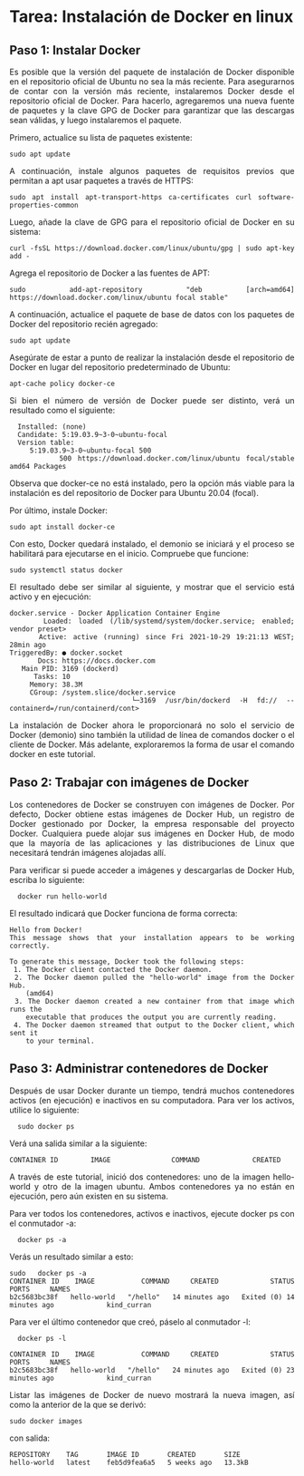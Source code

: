 <div align="justify">

# Tarea: Instalación de Docker en linux

## Paso 1: Instalar Docker

  Es posible que la versión del paquete de instalación de Docker disponible en el repositorio oficial de Ubuntu no sea la más reciente. Para asegurarnos de contar con la versión más reciente, instalaremos Docker desde el repositorio oficial de Docker. Para hacerlo, agregaremos una nueva fuente de paquetes y la clave GPG de Docker para garantizar que las descargas sean válidas, y luego instalaremos el paquete.

  Primero, actualice su lista de paquetes existente:

  ```console
  sudo apt update
  ```

  A continuación, instale algunos paquetes de requisitos previos que permitan a apt usar paquetes a través de HTTPS:

  ```console
  sudo apt install apt-transport-https ca-certificates curl software-properties-common
  ```

  Luego, añade la clave de GPG para el repositorio oficial de Docker en su sistema:

  ```console
  curl -fsSL https://download.docker.com/linux/ubuntu/gpg | sudo apt-key add -
  ```

  Agrega el repositorio de Docker a las fuentes de APT:

  ```console
  sudo add-apt-repository "deb [arch=amd64] https://download.docker.com/linux/ubuntu focal stable"
  ```

  A continuación, actualice el paquete de base de datos con los paquetes de Docker del repositorio recién agregado:

  ```console
  sudo apt update
  ```

  Asegúrate de estar a punto de realizar la instalación desde el repositorio de Docker en lugar del repositorio predeterminado de Ubuntu:

  ```console
  apt-cache policy docker-ce
  ```

  Si bien el número de versión de Docker puede ser distinto, verá un resultado como el siguiente:

```
  Installed: (none)
  Candidate: 5:19.03.9~3-0~ubuntu-focal
  Version table:
     5:19.03.9~3-0~ubuntu-focal 500
        500 https://download.docker.com/linux/ubuntu focal/stable amd64 Packages
```

  Observa que docker-ce no está instalado, pero la opción más viable para la instalación es del repositorio de Docker para Ubuntu 20.04 (focal).

  Por último, instale Docker:

  ```console
  sudo apt install docker-ce
  ```

  Con esto, Docker quedará instalado, el demonio se iniciará y el proceso se habilitará para ejecutarse en el inicio. Compruebe que funcione:

  ```console
  sudo systemctl status docker
  ```

  El resultado debe ser similar al siguiente, y mostrar que el servicio está activo y en ejecución:

  ```
  docker.service - Docker Application Container Engine
       Loaded: loaded (/lib/systemd/system/docker.service; enabled; vendor preset>
       Active: active (running) since Fri 2021-10-29 19:21:13 WEST; 28min ago
  TriggeredBy: ● docker.socket
         Docs: https://docs.docker.com
     Main PID: 3169 (dockerd)
        Tasks: 10
       Memory: 38.3M
       CGroup: /system.slice/docker.service
               └─3169 /usr/bin/dockerd -H fd:// --containerd=/run/containerd/cont>
```

  La instalación de Docker ahora le proporcionará no solo el servicio de Docker (demonio) sino también la utilidad de línea de comandos docker o el cliente de Docker. Más adelante, exploraremos la forma de usar el comando docker en este tutorial.

## Paso 2: Trabajar con imágenes de Docker

  Los contenedores de Docker se construyen con imágenes de Docker. Por defecto, Docker obtiene estas imágenes de Docker Hub, un registro de Docker gestionado por Docker, la empresa responsable del proyecto Docker. Cualquiera puede alojar sus imágenes en Docker Hub, de modo que la mayoría de las aplicaciones y las distribuciones de Linux que necesitará tendrán imágenes alojadas allí.

  Para verificar si puede acceder a imágenes y descargarlas de Docker Hub, escriba lo siguiente:

```console
  docker run hello-world
```

  El resultado indicará que Docker funciona de forma correcta:

```console
Hello from Docker!
This message shows that your installation appears to be working correctly.

To generate this message, Docker took the following steps:
 1. The Docker client contacted the Docker daemon.
 2. The Docker daemon pulled the "hello-world" image from the Docker Hub.
    (amd64)
 3. The Docker daemon created a new container from that image which runs the
    executable that produces the output you are currently reading.
 4. The Docker daemon streamed that output to the Docker client, which sent it
    to your terminal.

```

## Paso 3: Administrar contenedores de Docker

  Después de usar Docker durante un tiempo, tendrá muchos contenedores activos (en ejecución) e inactivos en su computadora. Para ver los activos, utilice lo siguiente:

```console
  sudo docker ps
```

  Verá una salida similar a la siguiente:

```console
CONTAINER ID        IMAGE               COMMAND             CREATED   
```

  A través de este tutorial, inició dos contenedores: uno de la imagen hello-world y otro de la imagen ubuntu. Ambos contenedores ya no están en ejecución, pero aún existen en su sistema.

  Para ver todos los contenedores, activos e inactivos, ejecute docker ps con el conmutador -a:

```console
  docker ps -a
```

  Verás un resultado similar a esto:

  ```console
  sudo   docker ps -a
  CONTAINER ID   IMAGE         COMMAND    CREATED          STATUS                      PORTS     NAMES
  b2c5683bc38f   hello-world   "/hello"   14 minutes ago   Exited (0) 14 minutes ago             kind_curran
  ```

  Para ver el último contenedor que creó, páselo al conmutador -l:
```console
  docker ps -l
```

  ```console
  CONTAINER ID   IMAGE         COMMAND    CREATED          STATUS                      PORTS     NAMES
  b2c5683bc38f   hello-world   "/hello"   24 minutes ago   Exited (0) 23 minutes ago             kind_curran
  ```

  Listar las imágenes de Docker de nuevo mostrará la nueva imagen, así como la anterior de la que se derivó:

  ```console
  sudo docker images
  ```

  con salida:

  ```console
  REPOSITORY    TAG       IMAGE ID       CREATED       SIZE
hello-world   latest    feb5d9fea6a5   5 weeks ago   13.3kB
  ```
<!--
### Paso 4: Introducir imágenes de Docker en un repositorio de Docker

  El siguiente paso lógico después de crear una nueva imagen a partir de una imagen existente es compartirla con algunos de sus __compañeros de trabajo__ ó __amigos__, con todo el mundo en Docker Hub, o en otro registro de Docker al que tenga acceso. Para introducir una imagen a [Docker Hub](https://hub.docker.com/) o a cualquier otro registro de Docker, deberá tener una cuenta en el sistema.

  En este paso verás cómo introducir una imagen de Docker en Docker Hub. Para aprender a crear su propio registro privado de Docker.

  Para introducir su imagen, primero inicie sesión en Docker Hub.

  ```
    sudo docker login -u docker-registry-username
  ```

  Se le solicitará autenticarse usando su contraseña de Docker Hub. Si especificó la contraseña correcta, la autenticación tendrá éxito.
-->
